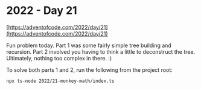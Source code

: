 # 2022 - Day 21

[https://adventofcode.com/2022/day/21](https://adventofcode.com/2022/day/21)

Fun problem today. Part 1 was some fairly simple tree building and recursion.
Part 2 involved you having to think a little to deconstruct the tree. Ultimately,
nothing too complex in there. :)

To solve both parts 1 and 2, run the following from the project root:

```sh
npx ts-node 2022/21-monkey-math/index.ts
```
